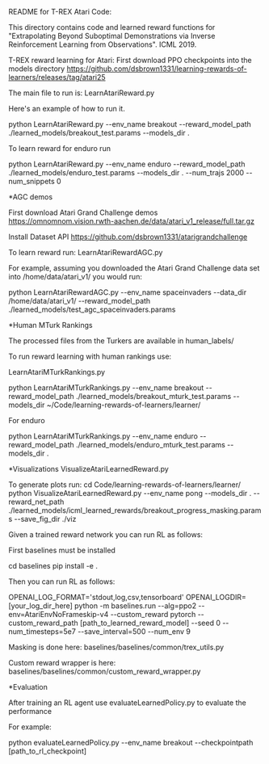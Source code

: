 README for T-REX Atari Code:

This directory contains code and learned reward functions for "Extrapolating Beyond Suboptimal Demonstrations via Inverse Reinforcement Learning from Observations". ICML 2019.


T-REX reward learning for Atari:
First download PPO checkpoints into the models directory
https://github.com/dsbrown1331/learning-rewards-of-learners/releases/tag/atari25

The main file to run is:
LearnAtariReward.py

Here's an example of how to run it. 

python LearnAtariReward.py --env_name breakout --reward_model_path ./learned_models/breakout_test.params --models_dir .

To learn reward for enduro run

python LearnAtariReward.py --env_name enduro --reward_model_path ./learned_models/enduro_test.params --models_dir . --num_trajs 2000 --num_snippets 0

*AGC demos

First download Atari Grand Challenge demos
https://omnomnom.vision.rwth-aachen.de/data/atari_v1_release/full.tar.gz

Install Dataset API
https://github.com/dsbrown1331/atarigrandchallenge

To learn reward run:
LearnAtariRewardAGC.py

For example, assuming you downloaded the Atari Grand Challenge data set into /home/data/atari_v1/ you would run:

python LearnAtariRewardAGC.py --env_name spaceinvaders --data_dir /home/data/atari_v1/ --reward_model_path ./learned_models/test_agc_spaceinvaders.params

*Human MTurk Rankings

The processed files from the Turkers are available in human_labels/

To run reward learning with human rankings use:

LearnAtariMTurkRankings.py

python LearnAtariMTurkRankings.py --env_name breakout --reward_model_path ./learned_models/breakout_mturk_test.params --models_dir ~/Code/learning-rewards-of-learners/learner/

For enduro 

python LearnAtariMTurkRankings.py --env_name enduro --reward_model_path ./learned_models/enduro_mturk_test.params --models_dir .


*Visualizations
VisualizeAtariLearnedReward.py

To generate plots run:
cd Code/learning-rewards-of-learners/learner/
python VisualizeAtariLearnedReward.py --env_name pong --models_dir . --reward_net_path ./learned_models/icml_learned_rewards/breakout_progress_masking.params --save_fig_dir ./viz


Given a trained reward network you can run RL as follows:

First baselines must be installed

cd baselines
pip install -e .

Then you can run RL as follows:

OPENAI_LOG_FORMAT='stdout,log,csv,tensorboard' OPENAI_LOGDIR=[your_log_dir_here] python -m baselines.run --alg=ppo2 --env=AtariEnvNoFrameskip-v4 --custom_reward pytorch --custom_reward_path [path_to_learned_reward_model] --seed 0 --num_timesteps=5e7  --save_interval=500 --num_env 9


Masking is done here:
baselines/baselines/common/trex_utils.py 

Custom reward wrapper is here:
baselines/baselines/common/custom_reward_wrapper.py



*Evaluation

After training an RL agent use evaluateLearnedPolicy.py to evaluate the performance

For example:

python evaluateLearnedPolicy.py --env_name breakout --checkpointpath [path_to_rl_checkpoint]


